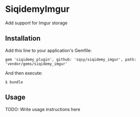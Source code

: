 # SiqidemyImgur

Add support for Imgur storage

## Installation

Add this line to your application's Gemfile:

    gem 'siqidemy_plugin', github: 'sqsy/siqidemy_imgur', path: 'vendor/gems/siqidemy_imgur'

And then execute:

    $ bundle

## Usage

TODO: Write usage instructions here